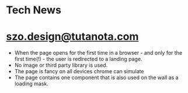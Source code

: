 # Tech News
# szo.design@tutanota.com

 - When the page opens for the first time in a browser - and only for the first time(!) - the user is redirected to a landing page.
 - No image or third party library is used.
 - The page is fancy on all devices chrome can simulate
 - The page contains one component that is also used on the wall as a loading mask.
